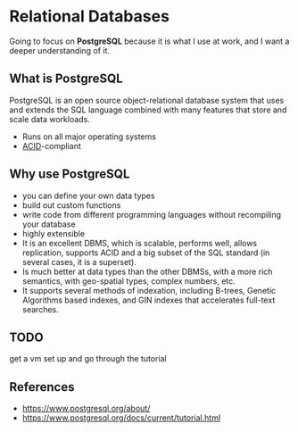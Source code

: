 # Relational Databases

Going to focus on **PostgreSQL** because it is what I use at work, and I want a deeper understanding of it.

## What is PostgreSQL

PostgreSQL is an open source object-relational database system that uses and extends the SQL language combined with many features that store and scale data workloads.

- Runs on all major operating systems
- [ACID](https://en.wikipedia.org/wiki/ACID)-compliant

## Why use PostgreSQL

- you can define your own data types
- build out custom functions
- write code from different programming languages without recompiling your database
- highly extensible
- It is an excellent DBMS, which is scalable, performs well, allows replication, supports ACID and a big subset of the SQL standard (in several cases, it is a superset).
- Is much better at data types than the other DBMSs, with a more rich semantics, with geo-spatial types, complex numbers, etc.
- It supports several methods of indexation, including B-trees, Genetic Algorithms based indexes, and GIN indexes that accelerates full-text searches.

## TODO

get a vm set up and go through the tutorial

## References

- https://www.postgresql.org/about/
- https://www.postgresql.org/docs/current/tutorial.html
